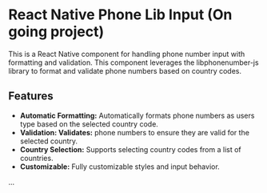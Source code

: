# React Native Phone Lib Input (On going project)

This is a React Native component for handling phone number input with formatting and validation. This component leverages the libphonenumber-js library to format and validate phone numbers based on country codes.

## Features

* **Automatic Formatting:** Automatically formats phone numbers as users type based on the selected country code.
* **Validation: Validates:** phone numbers to ensure they are valid for the selected country.
* **Country Selection:** Supports selecting country codes from a list of countries.
* **Customizable:** Fully customizable styles and input behavior.

...
